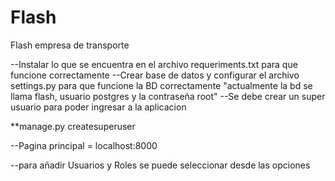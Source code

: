 # Flash
Flash empresa de transporte

--Instalar lo que se encuentra en el archivo requeriments.txt para que funcione correctamente
--Crear base de datos y configurar el archivo settings.py para que funcione la BD correctamente "actualmente la bd se llama flash, usuario postgres y la contraseña root"
--Se debe crear un super usuario para poder ingresar a la aplicacion

**manage.py createsuperuser

--Pagina principal =  localhost:8000

--para añadir Usuarios y Roles se puede seleccionar desde las opciones
